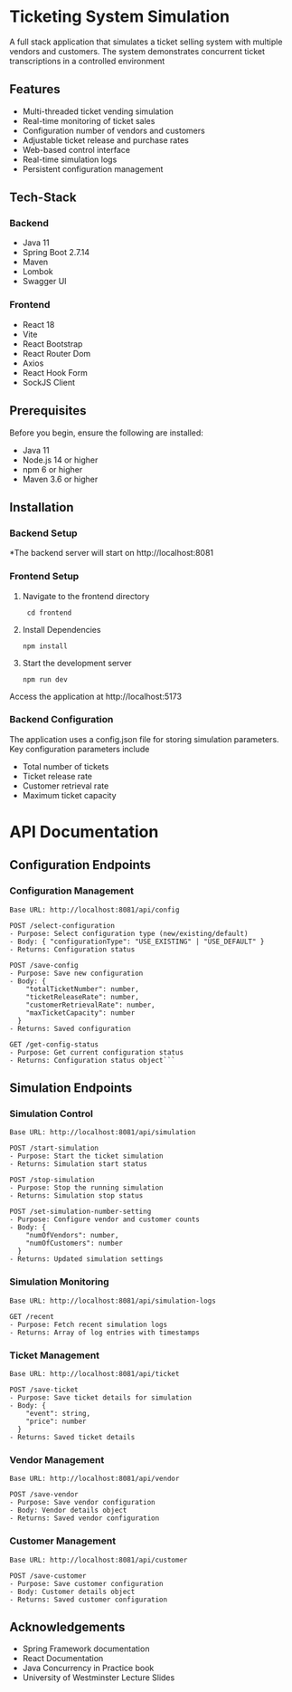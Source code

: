 # Ticketing System Simulation

A full stack application that simulates a ticket selling system with multiple vendors and customers. The system 
demonstrates concurrent ticket transcriptions in a controlled environment

## Features

* Multi-threaded ticket vending simulation
* Real-time monitoring of ticket sales
* Configuration number of vendors and customers
* Adjustable ticket release and purchase rates
* Web-based control interface
* Real-time simulation logs
* Persistent configuration management

## Tech-Stack

### Backend
* Java 11
* Spring Boot 2.7.14
* Maven
* Lombok
* Swagger UI

### Frontend
* React 18
* Vite
* React Bootstrap
* React Router Dom
* Axios
* React Hook Form
* SockJS Client

## Prerequisites

Before you begin, ensure the following are installed:
* Java 11
* Node.js 14 or higher
* npm 6 or higher
* Maven 3.6 or higher

## Installation

### Backend Setup
*The backend server will start on http://localhost:8081

### Frontend Setup
1. Navigate to the frontend directory

    ``` cd frontend```

2. Install Dependencies

   ```npm install```
3. Start the development server

    ```npm run dev```

Access the application at http://localhost:5173


### Backend Configuration
The application uses a config.json file for storing simulation parameters.
Key configuration parameters include
* Total number of tickets
* Ticket release rate
* Customer retrieval rate
* Maximum ticket capacity

# API Documentation

## Configuration Endpoints

###  Configuration Management

```
Base URL: http://localhost:8081/api/config

POST /select-configuration
- Purpose: Select configuration type (new/existing/default)
- Body: { "configurationType": "USE_EXISTING" | "USE_DEFAULT" }
- Returns: Configuration status

POST /save-config
- Purpose: Save new configuration
- Body: {
    "totalTicketNumber": number,
    "ticketReleaseRate": number,
    "customerRetrievalRate": number,
    "maxTicketCapacity": number
  }
- Returns: Saved configuration

GET /get-config-status
- Purpose: Get current configuration status
- Returns: Configuration status object```
```

## Simulation Endpoints
### Simulation Control
```
Base URL: http://localhost:8081/api/simulation

POST /start-simulation
- Purpose: Start the ticket simulation
- Returns: Simulation start status

POST /stop-simulation
- Purpose: Stop the running simulation
- Returns: Simulation stop status

POST /set-simulation-number-setting
- Purpose: Configure vendor and customer counts
- Body: {
    "numOfVendors": number,
    "numOfCustomers": number
  }
- Returns: Updated simulation settings
```
### Simulation Monitoring
```
Base URL: http://localhost:8081/api/simulation-logs

GET /recent
- Purpose: Fetch recent simulation logs
- Returns: Array of log entries with timestamps
```
### Ticket Management
```
Base URL: http://localhost:8081/api/ticket

POST /save-ticket
- Purpose: Save ticket details for simulation
- Body: {
    "event": string,
    "price": number
  }
- Returns: Saved ticket details
```
### Vendor Management
```
Base URL: http://localhost:8081/api/vendor

POST /save-vendor
- Purpose: Save vendor configuration
- Body: Vendor details object
- Returns: Saved vendor configuration
```

### Customer Management
```
Base URL: http://localhost:8081/api/customer

POST /save-customer
- Purpose: Save customer configuration
- Body: Customer details object
- Returns: Saved customer configuration
```


## Acknowledgements 
* Spring Framework documentation
* React Documentation
* Java Concurrency in Practice book
* University of Westminster Lecture Slides